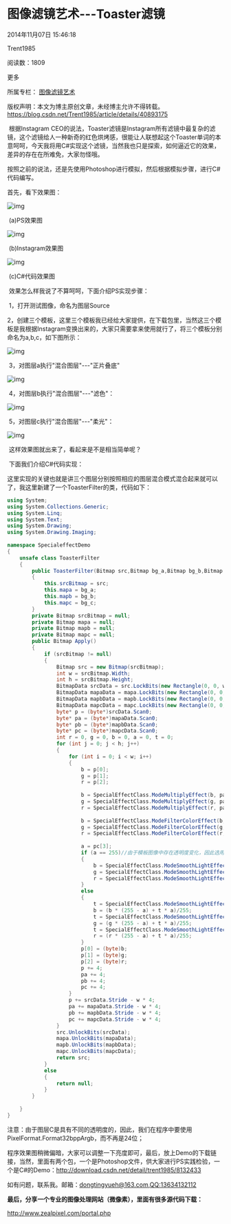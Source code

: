 # 图像滤镜艺术---Toaster滤镜

2014年11月07日 15:46:18

 

Trent1985

 

阅读数：1809

更多

所属专栏： [图像滤镜艺术](https://blog.csdn.net/column/details/zphotoimagefilter.html)



 版权声明：本文为博主原创文章，未经博主允许不得转载。	https://blog.csdn.net/Trent1985/article/details/40893175

​    根据Instagram CEO的说法，Toaster滤镜是Instagram所有滤镜中最复杂的滤镜，这个滤镜给人一种新奇的红色烘烤感，很能让人联想起这个Toaster单词的本意呵呵，今天我将用C#实现这个滤镜，当然我也只是探索，如何逼近它的效果，差异的存在在所难免，大家勿怪哦。

​    按照之前的说法，还是先使用Photoshop进行模拟，然后根据模拟步骤，进行C#代码编写。

首先，看下效果图：

 

![img](https://img-blog.csdn.net/20141107151146453?watermark/2/text/aHR0cDovL2Jsb2cuY3Nkbi5uZXQvVHJlbnQxOTg1/font/5a6L5L2T/fontsize/400/fill/I0JBQkFCMA==/dissolve/70/gravity/Center)

​                                                               (a)PS效果图

![img](https://img-blog.csdn.net/20141107151210593?watermark/2/text/aHR0cDovL2Jsb2cuY3Nkbi5uZXQvVHJlbnQxOTg1/font/5a6L5L2T/fontsize/400/fill/I0JBQkFCMA==/dissolve/70/gravity/Center)

​                                                             (b)Instagram效果图

![img](https://img-blog.csdn.net/20141107151540203?watermark/2/text/aHR0cDovL2Jsb2cuY3Nkbi5uZXQvVHJlbnQxOTg1/font/5a6L5L2T/fontsize/400/fill/I0JBQkFCMA==/dissolve/70/gravity/Center)

​                                                         (c)C#代码效果图

​    效果怎么样我说了不算呵呵，下面介绍PS实现步骤：

​    1，打开测试图像，命名为图层Source

​    2，创建三个模板，这里三个模板我已经给大家提供，在下载包里，当然这三个模板是我根据Instagram变换出来的，大家只需要拿来使用就行了，将三个模板分别命名为a,b,c，如下图所示：

![img](https://img-blog.csdn.net/20141107152419875?watermark/2/text/aHR0cDovL2Jsb2cuY3Nkbi5uZXQvVHJlbnQxOTg1/font/5a6L5L2T/fontsize/400/fill/I0JBQkFCMA==/dissolve/70/gravity/Center)

​    3，对图层a执行"混合图层"---"正片叠底"

![img](https://img-blog.csdn.net/20141107152543890?watermark/2/text/aHR0cDovL2Jsb2cuY3Nkbi5uZXQvVHJlbnQxOTg1/font/5a6L5L2T/fontsize/400/fill/I0JBQkFCMA==/dissolve/70/gravity/Center)

​    4，对图层b执行"混合图层"---"滤色"：

![img](https://img-blog.csdn.net/20141107152613023?watermark/2/text/aHR0cDovL2Jsb2cuY3Nkbi5uZXQvVHJlbnQxOTg1/font/5a6L5L2T/fontsize/400/fill/I0JBQkFCMA==/dissolve/70/gravity/Center)

​    5，对图层c执行"混合图层"---"柔光"：

![img](https://img-blog.csdn.net/20141107152805468?watermark/2/text/aHR0cDovL2Jsb2cuY3Nkbi5uZXQvVHJlbnQxOTg1/font/5a6L5L2T/fontsize/400/fill/I0JBQkFCMA==/dissolve/70/gravity/Center)

​    这样效果图就出来了，看起来是不是相当简单呢？

​    下面我们介绍C#代码实现：

​    这里实现的关键也就是讲三个图层分别按照相应的图层混合模式混合起来就可以了，我这里新建了一个ToasterFilter的类，代码如下：

```csharp
using System;
using System.Collections.Generic;
using System.Linq;
using System.Text;
using System.Drawing;
using System.Drawing.Imaging;
 
namespace SpecialeffectDemo
{
    unsafe class ToasterFilter
    {
        public ToasterFilter(Bitmap src,Bitmap bg_a,Bitmap bg_b,Bitmap bg_c)
        {
            this.srcBitmap = src;
            this.mapa = bg_a;
            this.mapb = bg_b;
            this.mapc = bg_c;
        }
        private Bitmap srcBitmap = null;
        private Bitmap mapa = null;
        private Bitmap mapb = null;
        private Bitmap mapc = null;
        public Bitmap Apply()
        {
            if (srcBitmap != null)
            {
                Bitmap src = new Bitmap(srcBitmap);
                int w = srcBitmap.Width;
                int h = srcBitmap.Height;
                BitmapData srcData = src.LockBits(new Rectangle(0, 0, w, h), ImageLockMode.ReadWrite, PixelFormat.Format32bppArgb);
                BitmapData mapaData = mapa.LockBits(new Rectangle(0, 0, w, h), ImageLockMode.ReadWrite, PixelFormat.Format32bppArgb);
                BitmapData mapbData = mapb.LockBits(new Rectangle(0, 0, w, h), ImageLockMode.ReadWrite, PixelFormat.Format32bppArgb);
                BitmapData mapcData = mapc.LockBits(new Rectangle(0, 0, w, h), ImageLockMode.ReadWrite, PixelFormat.Format32bppArgb);
                byte* p = (byte*)srcData.Scan0;
                byte* pa = (byte*)mapaData.Scan0;
                byte* pb = (byte*)mapbData.Scan0;
                byte* pc = (byte*)mapcData.Scan0;
                int r = 0, g = 0, b = 0, a = 0, t = 0;
                for (int j = 0; j < h; j++)
                {
                    for (int i = 0; i < w; i++)
                    {
                        b = p[0];
                        g = p[1];
                        r = p[2];
                        
                        b = SpecialEffectClass.ModeMultiplyEffect(b, pa[0]);
                        g = SpecialEffectClass.ModeMultiplyEffect(g, pa[1]);
                        r = SpecialEffectClass.ModeMultiplyEffect(r, pa[2]);
 
                        b = SpecialEffectClass.ModeFilterColorEffect(b, pb[0]);
                        g = SpecialEffectClass.ModeFilterColorEffect(g, pb[1]);
                        r = SpecialEffectClass.ModeFilterColorEffect(r, pb[2]);
 
                        a = pc[3];
                        if (a == 255)//由于模板图像中存在透明度变化，因此选用32位bgra格式
                        {
                            b = SpecialEffectClass.ModeSmoothLightEffect(b, pc[0]);
                            g = SpecialEffectClass.ModeSmoothLightEffect(g, pc[1]);
                            r = SpecialEffectClass.ModeSmoothLightEffect(r, pc[2]);
                        }
                        else
                        {
                            t = SpecialEffectClass.ModeSmoothLightEffect(b, pc[0]);
                            b = (b * (255 - a) + t * a)/255;
                            t = SpecialEffectClass.ModeSmoothLightEffect(g, pc[1]);
                            g = (g * (255 - a) + t * a)/255;
                            t = SpecialEffectClass.ModeSmoothLightEffect(r, pc[2]);
                            r = (r * (255 - a) + t * a)/255;
                        }
                        p[0] = (byte)b;
                        p[1] = (byte)g;
                        p[2] = (byte)r;
                        p += 4;
                        pa += 4;
                        pb += 4;
                        pc += 4;
                    }
                    p += srcData.Stride - w * 4;
                    pa += mapaData.Stride - w * 4;
                    pb += mapbData.Stride - w * 4;
                    pc += mapcData.Stride - w * 4;
                }
                src.UnlockBits(srcData);
                mapa.UnlockBits(mapaData);
                mapb.UnlockBits(mapbData);
                mapc.UnlockBits(mapcData);
                return src;
            }
            else
            {
                return null;
            }
        }
       
    }
}
```

注意：由于图层C是具有不同的透明度的，因此，我们在程序中要使用PixelFormat.Format32bppArgb，而不再是24位；

程序效果图稍微偏暗，大家可以调整一下亮度即可，最后，放上Demo的下载链接，当然，里面有两个包，一个是Photoshop文件，供大家进行PS实践检验，一个是C#的Demo：<http://download.csdn.net/detail/trent1985/8132433>

如有问题，联系我。邮箱：[dongtingyueh@163.com,QQ:13634132112](mailto:dongtingyueh@163.com,QQ:13634132112)

 

**最后，分享一个专业的图像处理网站（微像素），里面有很多源代码下载：**

<http://www.zealpixel.com/portal.php>